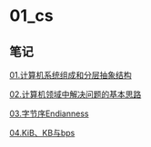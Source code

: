 # 01_cs

## 笔记

[01.计算机系统组成和分层抽象结构](01.计算机系统组成和分层抽象结构.md)

[02.计算机领域中解决问题的基本思路](02.计算机领域中解决问题的基本思路.md)

[03.字节序Endianness](03.字节序Endianness.md)

[04.KiB、KB与bps](04.KiB、KB与bps.md)

